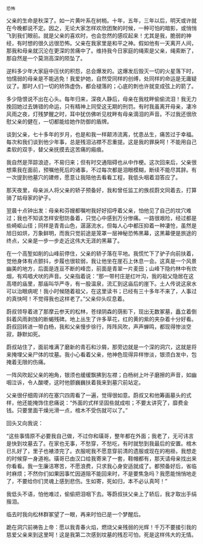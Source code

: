     恐怖 

   父亲的生命是秋深了。如一片黄叶系在树梢。十年，五年，三年以后，明天或许就在今晚都说不定。因之，无论大家怎样欢欣团聚的时候，一种可怕的暗影，或悄悄飞到我们眼前。就是父亲的喜欢时，也会忽然的感叹起来！尤其是我，脆弱的神经，有时想的很久远很恐怖。父亲在我家里是和平之神。假如他有一天离开人间，那我和母亲就沉沦在更深的苦痛中了。维持我今日家庭的绳索是父亲，绳索断了，那自然是一个莫测高深的陨坠了。

   逆料多少年大家庭中压伏的积怨，总会爆发的。这爆发后毁灭一切的火星落下时，怕懦弱的母亲是不能逃免！我爱护她，自然受同样的创缚，处同样的命运是无庸疑议了。那时人们一切的矫饰虚伪，都会褪落的；心底的刺也许就变成弦上的箭了。

   多少隐恨说不出在心头。每年归来，深夜人静后，母亲在我枕畔偷偷流泪！我无力挽回她过去铸错的命运，只有精神上同受这无期的刑罚。有时我虽离开母亲，凄冷风雨之夜，灯残梦醒之时，耳中犹仿佛听见枕畔有母亲滴泪的声音。不过我还很欣慰父亲的健在，一切都能给她作防御的盾牌。

   谈到父亲，七十多年的岁月，也是和我一样颠沛流离，忧患丛生，痛苦过于幸福。每次和我们谈到他少年事，总是残泪沾襟不忍重提。这是我的罪戾呵！不能用自己柔软的双手，替父亲抚摸去这苦痛的瘢痕。

   我自然是萍踪浪迹，不易归来；但有时交通阻碍也从中作梗。这次回来后，父亲很想乘我在面前，预嘱他死后的诸事，不过每次都是泪眼模糊，断续不能尽其辞。有一次提到他墓穴的建修，愿意让我陪他去看看工程，我低头咽着泪答应了。

   那天夜里，母亲派人将父亲的轿子预备好，我和曾任监工的族叔蔚文同着去，打算骑了姑母家的驴子。

   翌晨十点钟出发：母亲和芬嫂都嘱咐我好好招呼着父亲，怕他见了自己的坟穴难过；我也不知该怎样安慰防备着，只觉心中感到万分惨痛。一路很艰险，经过都是些崎岖山径；同样是青青山色，潺潺流水，但每人心中都压抑着一种凄怆，虽然是旭日如烘，万象鲜明，而我只觉前途是笼罩一层神秘恐怖黑幕，这黑幕便是旅途的终点，父亲是一步一步走近这伟大无涯的黑幕了。

   在一个高堑如削的山峰前停住，父亲的轿子落在平地。我慌忙下了驴子向前扶着，觉他身体有点颤抖，步履也很软弱，我让他坐在崖石上休息一会。这真是一个风景幽美的地方，后面是连亘不断的峰峦，前面是青翠一片麦田；山峰下隐约林中有炊烟，有鸡唱犬吠的声音。父亲指着说：“那一带村庄是红叶沟，我的祖父隐居在这高塔的庙里，那庙叫华严寺，有一股温泉，流汇到这庙后的崖下。土人传说这泉水可以治眼病呢！我小时候随着祖父，在这里读书；已经有三十多年不来了，人事过的真快呵！不觉得我也这样老了。”父亲仰头叹息着。

   蔚叔领导着进了那摩云参天的松林，苍绿阴森的荫影下，现出无数冢墓，矗立着倒斜着风雨剥蚀的断蝎残碑。地上丛生了许多草花，红的黄的紫的夹杂着十分好看。蔚叔回转进一带白杨，我和父亲慢步徐行，阵阵风吹，声声蝉鸣，都现得惨淡空寂，静默如死。

   蔚叔站住了，面前堆满了磨新的青石和沙屑，那旁边就是一个深的洞穴，这就是将来掩埋父亲尸体的坟墓。我小心看着父亲，他神色现得异样惨淡，银须白发中，包掩着无限的伤痛。

   一阵风吹起父亲的袍角，银须也缓缓飘拂到左襟；白杨树上叶子磨擦的声音，如幽咽泣诉，令人酸哽，这时他颤巍巍扶着我来到墓穴前站定。

   父亲很仔细周详的在塞穴四周看了一遍，觉得很如意。蔚叔又和他筹画墓头的式样，他还能掩饰住悲痛说：“外面的式样坚固些就成啦；不要太讲究了，靡费金钱。只要里面干燥光滑一点，棺木不受伤就可以了。”

   回头又向我说：

   “这些事情原不必要我自己做，不过你和璜哥，整年都在外面；我老了，无可讳言是快到坟墓去了。在家也无事，不愁穿，不愁吃，有时就愁到我最后的安置。棺木已扎好了，里子也裱漆完了。衣服呢我不愿意穿前清的遗服或现在的袍褂。我想走的时候穿一身道袍。璜哥已由汉口给我寄来了一套，鞋帽都有，那天请母亲找出来你看看。我一生廉洁寒苦，不愿浪费，只求我心身安适就成了。都预备好后，省临时麻烦；不然你们如果因事忙因道阻不能回来时，不是要焦急吗？我愿能悄悄地走了，不要给你们灵魂上感到悲伤。生如寄，死如归，本不必认真呵！”

   我低头不语，怕他难过，偷偷把泪咽下去。等蔚叔扶父亲上了轿后，我才取出手绢揩泪。

   临去时我向松林群冢望了一眼，再来时怕已是一个梦醒后。

   跪在洞穴前祷告上帝：愿以我青春火焰，燃烧父亲残弱的光辉！千万不要接引我的慈爱父亲来到这里呵！这是我第二次感到坟墓的残忍可怕，死是这样伟大的无情。

